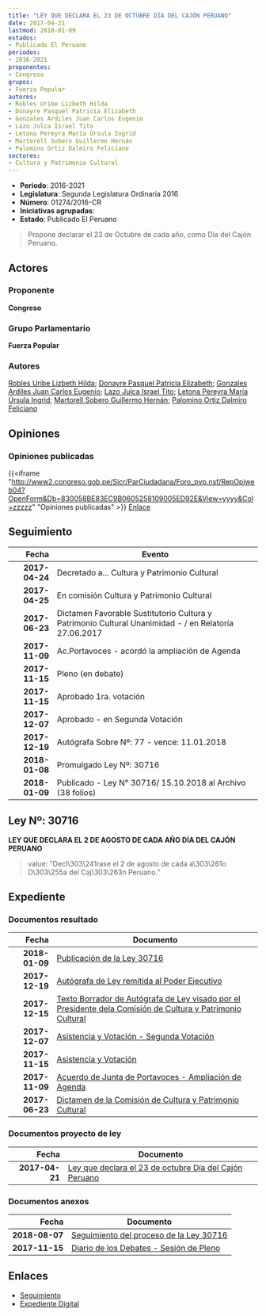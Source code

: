 ```yaml
---
title: "LEY QUE DECLARA EL 23 DE OCTUBRE DÍA DEL CAJÓN PERUANO"
date: 2017-04-21
lastmod: 2018-01-09
estados:
- Publicado El Peruano
periodos:
- 2016-2021
proponentes:
- Congreso
grupos:
- Fuerza Popular
autores:
- Robles Uribe Lizbeth Hilda
- Donayre Pasquel Patricia Elizabeth
- Gonzales Ardiles Juan Carlos Eugenio
- Lazo Julca Israel Tito
- Letona Pereyra María Úrsula Ingrid
- Martorell Sobero Guillermo Hernán
- Palomino Ortiz Dalmiro Feliciano
sectores:
- Cultura y Patrimonio Cultural
---
```

- **Periodo**: 2016-2021
- **Legislatura**: Segunda Legislatura Ordinaria 2016
- **Número**: 01274/2016-CR
- **Iniciativas agrupadas**: 
- **Estado**: Publicado El Peruano

> Propone declarar el 23 de Octubre de cada año, como Día del Cajón Peruano.


## Actores

### Proponente

**Congreso**

### Grupo Parlamentario

**Fuerza Popular**

### Autores

[Robles Uribe Lizbeth Hilda](mailto:mailto:lroblesu@congreso.gob.pe); [Donayre Pasquel Patricia Elizabeth](mailto:mailto:pdonayre@congreso.gob.pe); [Gonzales Ardiles Juan Carlos Eugenio](mailto:mailto:jgonzalesa@congreso.gob.pe); [Lazo Julca Israel Tito](mailto:mailto:ilazo@congreso.gob.pe); [Letona Pereyra María Úrsula Ingrid](mailto:mailto:mletona@congreso.gob.pe); [Martorell Sobero Guillermo Hernán](mailto:mailto:gmartorell@congreso.gob.pe); [Palomino Ortiz Dalmiro Feliciano](mailto:mailto:dfpalomino@congreso.gob.pe)

## Opiniones

### Opiniones publicadas

{{<iframe "http://www2.congreso.gob.pe/Sicr/ParCiudadana/Foro_pvp.nsf/RepOpiweb04?OpenForm&Db=830058BE83EC9B0605258109005ED92E&View=yyyy&Col=zzzzz" "Opiniones publicadas" >}}
[Enlace](http://www2.congreso.gob.pe/Sicr/ParCiudadana/Foro_pvp.nsf/RepOpiweb04?OpenForm&Db=830058BE83EC9B0605258109005ED92E&View=yyyy&Col=zzzzz)


## Seguimiento

| Fecha | Evento |
|------:|--------|
| **2017-04-24** | Decretado a... Cultura y Patrimonio Cultural |
| **2017-04-25** | En comisión Cultura y Patrimonio Cultural |
| **2017-06-23** | Dictamen Favorable Sustitutorio Cultura y Patrimonio Cultural Unanimidad - / en Relatoría 27.06.2017 |
| **2017-11-09** | Ac.Portavoces - acordó la ampliación de Agenda |
| **2017-11-15** | Pleno (en debate) |
| **2017-11-15** | Aprobado 1ra. votación |
| **2017-12-07** | Aprobado - en Segunda Votación |
| **2017-12-19** | Autógrafa Sobre Nº: 77 - vence: 11.01.2018 |
| **2018-01-08** | Promulgado Ley Nº: 30716 |
| **2018-01-09** | Publicado - Ley N° 30716/ 15.10.2018 al Archivo (38 folios) |

## Ley Nº: 30716

**LEY QUE DECLARA EL 2 DE AGOSTO DE CADA AÑO DÍA DEL CAJÓN PERUANO**

> value: "Decl\303\241rase el 2 de agosto de cada a\303\261o D\303\255a del Caj\303\263n Peruano."


## Expediente

### Documentos resultado

| Fecha | Documento |
|------:|-----------|
| **2018-01-09** | [Publicación de la Ley 30716](http://www.leyes.congreso.gob.pe/Documentos/2016_2021/ADLP/Normas_Legales/30716-LEY.pdf) |
| **2017-12-19** | [Autógrafa de Ley remitida al Poder Ejecutivo](http://www.leyes.congreso.gob.pe/Documentos/2016_2021/Autografas/Ley_y_de_Resolucion_Legislativa/AU0127420171219.PDF) |
| **2017-12-15** | [Texto Borrador de Autógrafa de Ley visado por el Presidente dela Comisión de Cultura y Patrimonio Cultural](http://www.leyes.congreso.gob.pe/Documentos/2016_2021/Texto_Borrador_de_Autografa/BAU0124420171215.pdf) |
| **2017-12-07** | [Asistencia y Votación - Segunda Votación](http://www.leyes.congreso.gob.pe/Documentos/2016_2021/Asistencia_y_Votacion/Proyectos_de_Ley/Exoneracion_de_Segunda_Votacion/ESV0127420171207.pdf) |
| **2017-11-15** | [Asistencia y Votación](http://www.leyes.congreso.gob.pe/Documentos/2016_2021/Asistencia_y_Votacion/Proyectos_de_Ley/AV0127420171115.pdf) |
| **2017-11-09** | [Acuerdo de Junta de Portavoces - Ampliación de Agenda](http://www.leyes.congreso.gob.pe/Documentos/2016_2021/Acuerdos/Junta_Portavoces/AJP0127420171109.PDF) |
| **2017-06-23** | [Dictamen de la Comisión de Cultura y Patrimonio Cultural](http://www.leyes.congreso.gob.pe/Documentos/2016_2021/Dictamenes/Proyectos_de_Ley/01274DC05MAY20170623.pdf) |

### Documentos proyecto de ley

| Fecha | Documento |
|------:|-----------|
| **2017-04-21** | [Ley que declara el 23 de octubre Día del Cajón Peruano](http://www.leyes.congreso.gob.pe/Documentos/2016_2021/Proyectos_de_Ley_y_de_Resoluciones_Legislativas/PL0127420170421.PDF) |

### Documentos anexos

| Fecha | Documento |
|------:|-----------|
| **2018-08-07** | [Seguimiento del proceso de la Ley 30716](http://www.leyes.congreso.gob.pe/Documentos/2016_2021/Seguimiento_de_Proyectos_de_Ley/01274PL20180807.pdf) |
| **2017-11-15** | [Diario de los Debates - Sesión de Pleno](http://www.leyes.congreso.gob.pe/Documentos/2016_2021/ADLP/Diario_Debates/30716-TDD.pdf) |

## Enlaces

- [Seguimiento](http://www2.congreso.gob.pe/Sicr/TraDocEstProc/CLProLey2016.nsf/f7fff46988ca05b1052578e100829cc7/a6dc0f7e846099540525810900603d12?OpenDocument)
- [Expediente Digital](http://www2.congreso.gob.pe/Sicr/TraDocEstProc/CLProLey2016.nsf/f7fff46988ca05b1052578e100829cc7/a6dc0f7e846099540525810900603d12?OpenDocument&Click=05257FB7005EB655.eb71d0cf91d8294e05256cdf006b5706/$Body/0.1C6C)

